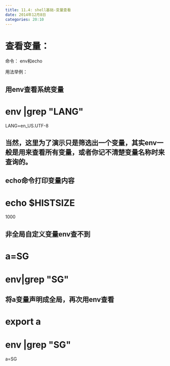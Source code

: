 ```yaml
---
title: 11.4: shell基础-变量查看
date: 2014年12月8日
categories: 20:10
---
```

 
查看变量：
===============================
命令：
env和echo
 
用法举例：
## 用env查看系统变量
# env |grep "LANG"
LANG=en_US.UTF-8
## 当然，这里为了演示只是筛选出一个变量，其实env一般是用来查看所有变量，或者你记不清楚变量名称时来查询的。
 
## echo命令打印变量内容
# echo $HISTSIZE
1000
 
## 非全局自定义变量env查不到
# a=SG
# env|grep "SG"
## 将a变量声明成全局，再次用env查看
# export a
# env |grep "SG"
a=SG
